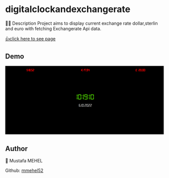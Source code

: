 # digitalclockandexchangerate
👨‍💻 Description
Project aims to display current exchange rate dollar,sterlin and euro with fetching Exchangerate Api data.



 [👍click here to see page](https://mmehel52.github.io/digitalclockandexchangerate/)
 
## Demo
<img src="https://github.com/mmehel52/digitalclockandexchangerate/blob/main/Animation.gif" width="900"/>


      



## Author
👤 Mustafa MEHEL


Github: [mmehel52](https://github.com/mmehel52)
